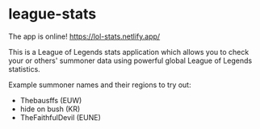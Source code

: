 # league-stats

The app is online! https://lol-stats.netlify.app/

This is a League of Legends stats application which allows you to check your or others' summoner data using powerful global League of Legends statistics.

Example summoner names and their regions to try out:

- Thebausffs (EUW)
- hide on bush (KR)
- TheFaithfulDevil (EUNE)

